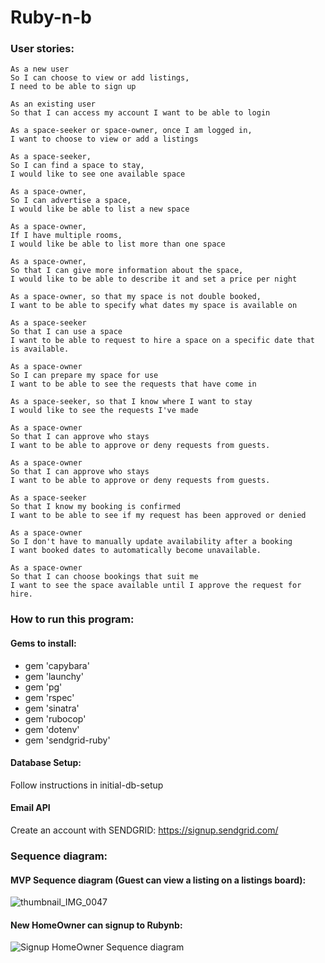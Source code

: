 # Ruby-n-b

### User stories:

```
As a new user
So I can choose to view or add listings,
I need to be able to sign up
```
```
As an existing user
So that I can access my account I want to be able to login
```

```
As a space-seeker or space-owner, once I am logged in,
I want to choose to view or add a listings
```

```
As a space-seeker,
So I can find a space to stay,
I would like to see one available space
```

```
As a space-owner,
So I can advertise a space,
I would like be able to list a new space
```
```
As a space-owner,
If I have multiple rooms,
I would like be able to list more than one space
```
```
As a space-owner,
So that I can give more information about the space,
I would like to be able to describe it and set a price per night
```
```
As a space-owner, so that my space is not double booked,
I want to be able to specify what dates my space is available on
```
```
As a space-seeker
So that I can use a space
I want to be able to request to hire a space on a specific date that is available.
```
```
As a space-owner
So I can prepare my space for use
I want to be able to see the requests that have come in
```

```
As a space-seeker, so that I know where I want to stay
I would like to see the requests I've made
```

```
As a space-owner
So that I can approve who stays
I want to be able to approve or deny requests from guests.
```

```
As a space-owner
So that I can approve who stays
I want to be able to approve or deny requests from guests.
```

```
As a space-seeker
So that I know my booking is confirmed
I want to be able to see if my request has been approved or denied
```
```
As a space-owner
So I don't have to manually update availability after a booking
I want booked dates to automatically become unavailable.
```
```
As a space-owner
So that I can choose bookings that suit me
I want to see the space available until I approve the request for hire.
```
### How to run this program:

#### Gems to install:

* gem 'capybara'
* gem 'launchy'
* gem 'pg'
* gem 'rspec'
* gem 'sinatra'
* gem 'rubocop'
* gem 'dotenv'
* gem 'sendgrid-ruby'

#### Database Setup:
 Follow instructions in initial-db-setup

#### Email API

Create an account with SENDGRID: https://signup.sendgrid.com/


### Sequence diagram:
#### MVP Sequence diagram (Guest can view a listing on a listings board):
![thumbnail_IMG_0047](https://user-images.githubusercontent.com/33905131/69050361-d39cd980-09f9-11ea-9110-f79572ffa4bf.jpg)

#### New HomeOwner can signup to Rubynb:
![Signup HomeOwner Sequence diagram](https://user-images.githubusercontent.com/33905131/69164198-6ff0da00-0ae7-11ea-9d04-aea3248caf40.jpg)
